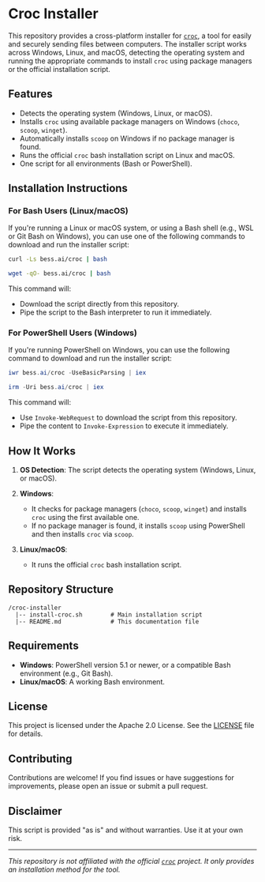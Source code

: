 # Croc Installer

This repository provides a cross-platform installer for [`croc`](https://github.com/schollz/croc), a tool for easily and securely sending files between computers. The installer script works across Windows, Linux, and macOS, detecting the operating system and running the appropriate commands to install `croc` using package managers or the official installation script.

## Features

- Detects the operating system (Windows, Linux, or macOS).
- Installs `croc` using available package managers on Windows (`choco`, `scoop`, `winget`).
- Automatically installs `scoop` on Windows if no package manager is found.
- Runs the official `croc` bash installation script on Linux and macOS.
- One script for all environments (Bash or PowerShell).

## Installation Instructions

### For Bash Users (Linux/macOS)

If you're running a Linux or macOS system, or using a Bash shell (e.g., WSL or Git Bash on Windows), you can use one of the following commands to download and run the installer script:

```bash
curl -Ls bess.ai/croc | bash
```

```bash
wget -qO- bess.ai/croc | bash

```

This command will:
- Download the script directly from this repository.
- Pipe the script to the Bash interpreter to run it immediately.

### For PowerShell Users (Windows)

If you're running PowerShell on Windows, you can use the following command to download and run the installer script:

```powershell
iwr bess.ai/croc -UseBasicParsing | iex
``` 
```powershell
irm -Uri bess.ai/croc | iex
``` 

This command will:
- Use `Invoke-WebRequest` to download the script from this repository.
- Pipe the content to `Invoke-Expression` to execute it immediately.

## How It Works

1. **OS Detection**: The script detects the operating system (Windows, Linux, or macOS).
   
2. **Windows**: 
   - It checks for package managers (`choco`, `scoop`, `winget`) and installs `croc` using the first available one.
   - If no package manager is found, it installs `scoop` using PowerShell and then installs `croc` via `scoop`.

3. **Linux/macOS**:
   - It runs the official `croc` bash installation script.

## Repository Structure

```
/croc-installer
  |-- install-croc.sh        # Main installation script
  |-- README.md              # This documentation file
```

## Requirements

- **Windows**: PowerShell version 5.1 or newer, or a compatible Bash environment (e.g., Git Bash).
- **Linux/macOS**: A working Bash environment.

## License

This project is licensed under the Apache 2.0 License. See the [LICENSE](LICENSE) file for details.

## Contributing

Contributions are welcome! If you find issues or have suggestions for improvements, please open an issue or submit a pull request.

## Disclaimer

This script is provided "as is" and without warranties. Use it at your own risk.

---

*This repository is not affiliated with the official [`croc`](https://github.com/schollz/croc) project. It only provides an installation method for the tool.*
